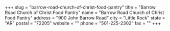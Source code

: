 +++
slug = "barrow-road-church-of-christ-food-pantry"
title = "Barrow Road Church of Christ Food Pantry"
name = "Barrow Road Church of Christ Food Pantry"
address = "900 John Barrow Road"
city = "Little Rock"
state = "AR"
postal = "72205"
website = ""
phone = "501-225-2302"
fax = ""
+++
